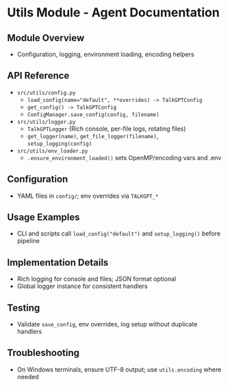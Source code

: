 # Utils Module - Agent Documentation

## Module Overview
- Configuration, logging, environment loading, encoding helpers

## API Reference
- `src/utils/config.py`
  - `load_config(name="default", **overrides) -> TalkGPTConfig`
  - `get_config() -> TalkGPTConfig`
  - `ConfigManager.save_config(config, filename)`
- `src/utils/logger.py`
  - `TalkGPTLogger` (Rich console, per-file logs, rotating files)
  - `get_logger(name)`, `get_file_logger(filename)`, `setup_logging(config)`
- `src/utils/env_loader.py`
  - `.ensure_environment_loaded()` sets OpenMP/encoding vars and .env

## Configuration
- YAML files in `config/`; env overrides via `TALKGPT_*`

## Usage Examples
- CLI and scripts call `load_config("default")` and `setup_logging()` before pipeline

## Implementation Details
- Rich logging for console and files; JSON format optional
- Global logger instance for consistent handlers

## Testing
- Validate `save_config`, env overrides, log setup without duplicate handlers

## Troubleshooting
- On Windows terminals, ensure UTF-8 output; use `utils.encoding` where needed

